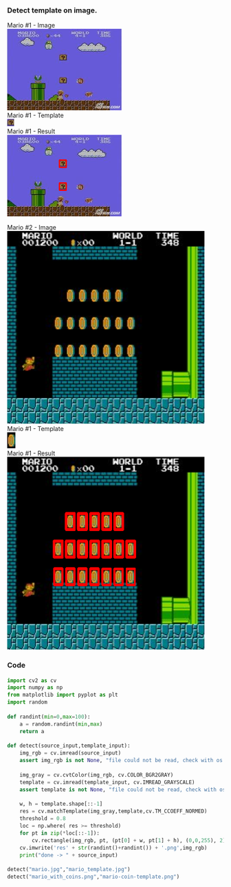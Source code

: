 ### Detect template on image.

Mario #1 - Image <BR/>
<img src="mario.jpg"> <BR/>
Mario #1 - Template <BR/>
<img src="mario_template.jpg"> <BR/>
Mario #1 - Result <BR/>
<img src="res0.png"> <BR/>

Mario #2 - Image <BR/>
<img src="mario_with_coins.png"> <BR/>
Mario #1 - Template <BR/>
<img src="mario-coin-template.png"> <BR/>
Mario #1 - Result <BR/>
<img src="res110.png"> <BR/>

### Code
```python
import cv2 as cv
import numpy as np
from matplotlib import pyplot as plt
import random

def randint(min=0,max=100):
    a = random.randint(min,max)
    return a

def detect(source_input,template_input):
    img_rgb = cv.imread(source_input)
    assert img_rgb is not None, "file could not be read, check with os.path.exists()"

    img_gray = cv.cvtColor(img_rgb, cv.COLOR_BGR2GRAY)
    template = cv.imread(template_input, cv.IMREAD_GRAYSCALE)
    assert template is not None, "file could not be read, check with os.path.exists()"

    w, h = template.shape[::-1]
    res = cv.matchTemplate(img_gray,template,cv.TM_CCOEFF_NORMED)
    threshold = 0.8
    loc = np.where( res >= threshold)
    for pt in zip(*loc[::-1]):
        cv.rectangle(img_rgb, pt, (pt[0] + w, pt[1] + h), (0,0,255), 2)
    cv.imwrite('res' + str(randint()+randint()) + '.png',img_rgb)
    print("done -> " + source_input)

detect("mario.jpg","mario_template.jpg")
detect("mario_with_coins.png","mario-coin-template.png")
```